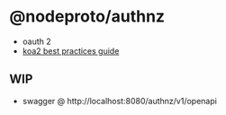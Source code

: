 # @nodeproto/authnz
  - oauth 2
  - [koa2 best practices guide](https://github.com/koajs/koa/blob/master/docs/guide.md)

## WIP

- swagger @ http://localhost:8080/authnz/v1/openapi
